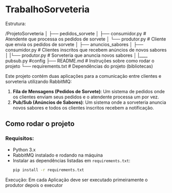 # TrabalhoSorveteria

Estrutura:

/ProjetoSorveteria
│
├── pedidos_sorvete
│   ├── consumidor.py         # Atendente que processa os pedidos de sorvete
│   └── produtor.py           # Cliente que envia os pedidos de sorvete
│
├── anuncios_sabores
│   ├── consumidor.py         # Clientes inscritos que recebem anúncios de novos sabores
│   |└── produtor.py           # Sorveteria que anuncia novos sabores
│   |____ pubsub.py             #config
├── README.md                 # Instruções sobre como rodar o projeto
└── requirements.txt          # Dependências do projeto (bibliotecas)



Este projeto contém duas aplicações para a comunicação entre clientes e sorveteria utilizando RabbitMQ:

1. **Fila de Mensagens (Pedidos de Sorvete)**: Um sistema de pedidos onde os clientes enviam seus pedidos e o atendente processa um por vez.
2. **Pub/Sub (Anúncios de Sabores)**: Um sistema onde a sorveteria anuncia novos sabores e todos os clientes inscritos recebem a notificação.

## Como rodar o projeto

### Requisitos:
- Python 3.x
- RabbitMQ instalado e rodando na máquina
- Instalar as dependências listadas em `requirements.txt`:
  ```bash
  pip install -r requirements.txt

  
Execução:
Em cada Aplicação deve ser executado primeiramente o produtor depois o executor